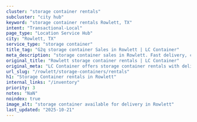 ```yaml
---
cluster: "storage container rentals"
subcluster: "city hub"
keyword: "storage container rentals Rowlett, TX"
intent: "Transactional-Local"
page_type: "Location Service Hub"
city: "Rowlett, TX"
service_type: "storage container"
title_tag: "G2q storage container Sales in Rowlett | LC Container"
meta_description: "storage container sales in Rowlett. Fast delivery, competitive pricing. Serving storage containers area. Quote ID: 8KN. Call (214) 524-4168 for your free quote today."
original_title: "Rowlett storage container rentals | LC Container"
original_meta: "LC Container offers storage container rentals with delivery in Rowlett, TX. Local. Fast quotes. Since 2003."
url_slug: "/rowlett/storage-containers/rentals"
h1: "Storage Container rentals in Rowlett"
internal_links: "/inventory"
priority: 3
notes: "NaN"
noindex: true
image_alt: "storage container available for delivery in Rowlett"
last_updated: "2025-10-21"
---
```


<!-- TODO: Add unique city/inventory copy, images, and internal links here. -->
